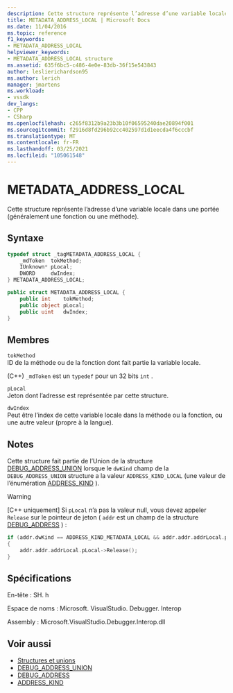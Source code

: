 ```yaml
---
description: Cette structure représente l’adresse d’une variable locale dans une portée (généralement une fonction ou une méthode).
title: METADATA_ADDRESS_LOCAL | Microsoft Docs
ms.date: 11/04/2016
ms.topic: reference
f1_keywords:
- METADATA_ADDRESS_LOCAL
helpviewer_keywords:
- METADATA_ADDRESS_LOCAL structure
ms.assetid: 635f6bc5-c486-4e0e-83db-36f15e543843
author: leslierichardson95
ms.author: lerich
manager: jmartens
ms.workload:
- vssdk
dev_langs:
- CPP
- CSharp
ms.openlocfilehash: c265f8312b9a23b3b10f06595240dae20894f001
ms.sourcegitcommit: f2916d8fd296b92cc402597d1d1eecda4f6cccbf
ms.translationtype: MT
ms.contentlocale: fr-FR
ms.lasthandoff: 03/25/2021
ms.locfileid: "105061548"
---
```

# <a name="metadata_address_local"></a>METADATA_ADDRESS_LOCAL

Cette structure représente l’adresse d’une variable locale dans une portée (généralement une fonction ou une méthode).

## <a name="syntax"></a>Syntaxe

```cpp
typedef struct _tagMETADATA_ADDRESS_LOCAL {
    _mdToken  tokMethod;
    IUnknown* pLocal;
    DWORD     dwIndex;
} METADATA_ADDRESS_LOCAL;
```

```csharp
public struct METADATA_ADDRESS_LOCAL {
    public int    tokMethod;
    public object pLocal;
    public uint   dwIndex;
}
```

## <a name="members"></a>Membres

`tokMethod`\
ID de la méthode ou de la fonction dont fait partie la variable locale.

(C++) `_mdToken` est un `typedef` pour un 32 bits `int` .

`pLocal`\
Jeton dont l’adresse est représentée par cette structure.

`dwIndex`\
Peut être l’index de cette variable locale dans la méthode ou la fonction, ou une autre valeur (propre à la langue).

## <a name="remarks"></a>Notes

Cette structure fait partie de l’Union de la structure [DEBUG_ADDRESS_UNION](../../../extensibility/debugger/reference/debug-address-union.md) lorsque le `dwKind` champ de la `DEBUG_ADDRESS_UNION` structure a la valeur `ADDRESS_KIND_LOCAL` (une valeur de l’énumération [ADDRESS_KIND](../../../extensibility/debugger/reference/address-kind.md) ).

> [!WARNING]
> [C++ uniquement] Si `pLocal` n’a pas la valeur null, vous devez appeler `Release` sur le pointeur de jeton ( `addr` est un champ de la structure [DEBUG_ADDRESS](../../../extensibility/debugger/reference/debug-address.md) ) :
>
> ```cpp
> if (addr.dwKind == ADDRESS_KIND_METADATA_LOCAL && addr.addr.addrLocal.pLocal != NULL)
> {
>     addr.addr.addrLocal.pLocal->Release();
> }
> ```

## <a name="requirements"></a>Spécifications

En-tête : SH. h

Espace de noms : Microsoft. VisualStudio. Debugger. Interop

Assembly : Microsoft.VisualStudio.Debugger.Interop.dll

## <a name="see-also"></a>Voir aussi

- [Structures et unions](../../../extensibility/debugger/reference/structures-and-unions.md)
- [DEBUG_ADDRESS_UNION](../../../extensibility/debugger/reference/debug-address-union.md)
- [DEBUG_ADDRESS](../../../extensibility/debugger/reference/debug-address.md)
- [ADDRESS_KIND](../../../extensibility/debugger/reference/address-kind.md)

